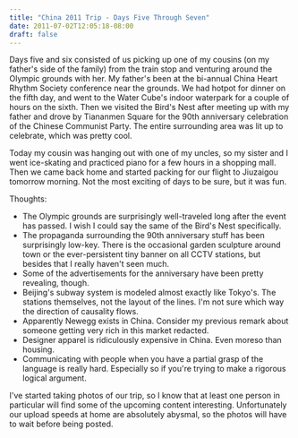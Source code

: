 ```yaml
---
title: "China 2011 Trip - Days Five Through Seven"
date: 2011-07-02T12:05:18-08:00
draft: false
---
```


Days five and six consisted of us picking up one of my cousins (on my father's side of the family) from the train stop and venturing around the Olympic grounds with her. My father's been at the bi-annual China Heart Rhythm Society conference near the grounds. We had hotpot for dinner on the fifth day, and went to the Water Cube's indoor waterpark for a couple of hours on the sixth. Then we visited the Bird's Nest after meeting up with my father and drove by Tiananmen Square for the 90th anniversary celebration of the Chinese Communist Party. The entire surrounding area was lit up to celebrate, which was pretty cool.

Today my cousin was hanging out with one of my uncles, so my sister and I went ice-skating and practiced piano for a few hours in a shopping mall. Then we came back home and started packing for our flight to Jiuzaigou tomorrow morning. Not the most exciting of days to be sure, but it was fun.

Thoughts:

- The Olympic grounds are surprisingly well-traveled long after the event has passed. I wish I could say the same of the Bird's Nest specifically.
- The propaganda surrounding the 90th anniversary stuff has been surprisingly low-key. There is the occasional garden sculpture around town or the ever-persistent tiny banner on all CCTV stations, but besides that I really haven't seen much.
- Some of the advertisements for the anniversary have been pretty revealing, though.
- Beijing's subway system is modeled almost exactly like Tokyo's. The stations themselves, not the layout of the lines. I'm not sure which way the direction of causality flows.
- Apparently Newegg exists in China. Consider my previous remark about someone getting very rich in this market redacted.
- Designer apparel is ridiculously expensive in China. Even moreso than housing.
- Communicating with people when you have a partial grasp of the language is really hard. Especially so if you're trying to make a rigorous logical argument.

I've started taking photos of our trip, so I know that at least one person in particular will find some of the upcoming content interesting. Unfortunately our upload speeds at home are absolutely abysmal, so the photos will have to wait before being posted.
